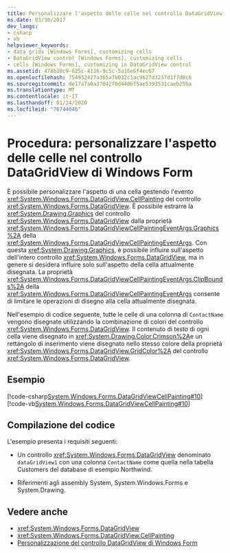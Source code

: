 ```yaml
---
title: Personalizzare l'aspetto delle celle nel controllo DataGridView
ms.date: 03/30/2017
dev_langs:
- csharp
- vb
helpviewer_keywords:
- data grids [Windows Forms], customizing cells
- DataGridView control [Windows Forms], customizing cells
- cells [Windows Forms], customizing in DataGridView control
ms.assetid: 478b20c9-625c-4116-9c5c-5a16e6f4ec67
ms.openlocfilehash: 754932427a365a7b032c1ac9627d3237d1f7d0c6
ms.sourcegitcommit: de17a7a0a37042f0d4406f5ae5393531caeb25ba
ms.translationtype: MT
ms.contentlocale: it-IT
ms.lasthandoff: 01/24/2020
ms.locfileid: "76744046"
---
```

# <a name="how-to-customize-the-appearance-of-cells-in-the-windows-forms-datagridview-control"></a>Procedura: personalizzare l'aspetto delle celle nel controllo DataGridView di Windows Form
È possibile personalizzare l'aspetto di una cella gestendo l'evento <xref:System.Windows.Forms.DataGridView.CellPainting> del controllo <xref:System.Windows.Forms.DataGridView>. È possibile estrarre la <xref:System.Drawing.Graphics> del controllo <xref:System.Windows.Forms.DataGridView> dalla proprietà <xref:System.Windows.Forms.DataGridViewCellPaintingEventArgs.Graphics%2A> della <xref:System.Windows.Forms.DataGridViewCellPaintingEventArgs>. Con questa <xref:System.Drawing.Graphics>, è possibile influire sull'aspetto dell'intero controllo <xref:System.Windows.Forms.DataGridView>, ma in genere si desidera influire solo sull'aspetto della cella attualmente disegnata. La proprietà <xref:System.Windows.Forms.DataGridViewCellPaintingEventArgs.ClipBounds%2A> della <xref:System.Windows.Forms.DataGridViewCellPaintingEventArgs> consente di limitare le operazioni di disegno alla cella attualmente disegnata.  
  
 Nell'esempio di codice seguente, tutte le celle di una colonna di `ContactName` vengono disegnate utilizzando la combinazione di colori del controllo <xref:System.Windows.Forms.DataGridView>. Il contenuto di testo di ogni cella viene disegnato in <xref:System.Drawing.Color.Crimson%2A>e un rettangolo di inserimento viene disegnato nello stesso colore della proprietà <xref:System.Windows.Forms.DataGridView.GridColor%2A> del controllo <xref:System.Windows.Forms.DataGridView>.  
  
## <a name="example"></a>Esempio  
 [!code-csharp[System.Windows.Forms.DataGridViewCellPainting#10](~/samples/snippets/csharp/VS_Snippets_Winforms/System.Windows.Forms.DataGridViewCellPainting/CS/form1.cs#10)]
 [!code-vb[System.Windows.Forms.DataGridViewCellPainting#10](~/samples/snippets/visualbasic/VS_Snippets_Winforms/System.Windows.Forms.DataGridViewCellPainting/VB/form1.vb#10)]  
  
## <a name="compiling-the-code"></a>Compilazione del codice  
 L'esempio presenta i requisiti seguenti:  
  
- Un controllo <xref:System.Windows.Forms.DataGridView> denominato `dataGridView1` con una colonna `ContactName` come quella nella tabella Customers del database di esempio Northwind.  
  
- Riferimenti agli assembly System, System.Windows.Forms e System.Drawing.  
  
## <a name="see-also"></a>Vedere anche

- <xref:System.Windows.Forms.DataGridView>
- <xref:System.Windows.Forms.DataGridView.CellPainting>
- [Personalizzazione del controllo DataGridView di Windows Form](customizing-the-windows-forms-datagridview-control.md)
